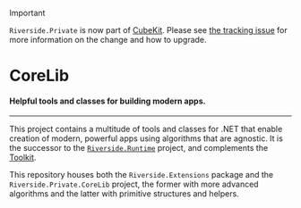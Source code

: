 > [!IMPORTANT]
> `Riverside.Private` is now part of [CubeKit](https://github.com/RiversideValley/Toolkit).
> Please see [the tracking issue](https://github.com/RiversideValley/Toolkit/issues/8) for more information on the change and how to upgrade.

# CoreLib

#### Helpful tools and classes for building modern apps.

---

This project contains a multitude of tools and classes for .NET that enable creation of modern, powerful apps using algorithms that are agnostic.
It is the successor to the [`Riverside.Runtime`](https://nuget.org/packages/Riverside.Runtime) project, and complements the [Toolkit](https://github.com/RiversideValley/Toolkit).

This repository houses both the `Riverside.Extensions` package and the `Riverside.Private.CoreLib` project, the former with more advanced algorithms and the latter with primitive structures and helpers.
